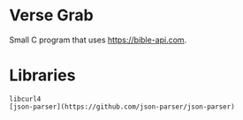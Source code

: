 # Verse Grab

Small C program that uses https://bible-api.com.

# Libraries
    libcurl4
    [json-parser](https://github.com/json-parser/json-parser)
